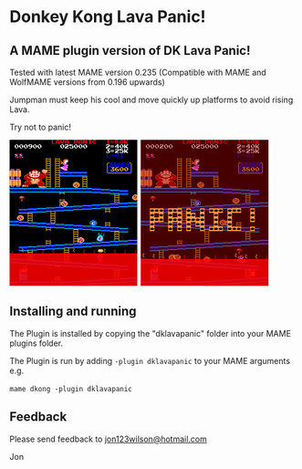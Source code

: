 # **Donkey Kong Lava Panic!** #

## A MAME plugin version of DK Lava Panic!

Tested with latest MAME version 0.235
(Compatible with MAME and WolfMAME versions from 0.196 upwards)


Jumpman must keep his cool and move quickly up platforms to avoid rising Lava.  

Try not to panic!

 
![Screenshot](https://github.com/10yard/dklavapanic/blob/master/screenshot.png)

 
## Installing and running
 
The Plugin is installed by copying the "dklavapanic" folder into your MAME plugins folder.

The Plugin is run by adding `-plugin dklavapanic` to your MAME arguments e.g.

```mame dkong -plugin dklavapanic```  


## Feedback

Please send feedback to jon123wilson@hotmail.com

Jon

